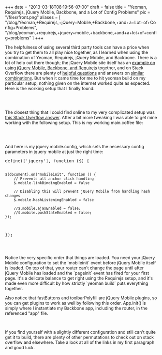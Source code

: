 
+++
date = "2013-03-18T08:19:56-07:00"
draft = false
title = "Yeoman, Requirejs, jQuery Mobile, Backbone, and a Lot of Config Problems"
pic = "/files/front.png"
aliases = [
  "/blog/Yeoman,+Requirejs,+jQuery+Mobile,+Backbone,+and+a+Lot+of+Config+Problems",
  "/blog/yeoman,+requirejs,+jquery+mobile,+backbone,+and+a+lot+of+config+problems"
]
+++

<p>
The helpfulness of using several third party tools can have a price when you try to get them to all play nice together, as I learned when using the combination of Yeoman, Requirejs, jQuery Mobile, and Backbone.  There is a lot of help out there though; the jQuery Mobile site itself has an <a href="http://jquerymobile.com/test/docs/pages/backbone-require.html">example on using jQuery Mobile, Backbone, and Requirejs</a> together, and on Stack Overflow there are plenty of <a href="http://stackoverflow.com/questions/10904433/jquery-mobile-require-js-and-backbone">helpful questions</a> and answers on <a href="tp://stackoverflow.com/questions/9522421/separating-jquery-mobile-1-1-0-from-amd-requirejs">similar</a> <a href="http://stackoverflow.com/questions/9522421/separating-jquery-mobile-1-1-0-from-amd-requirejs
http://stackoverflow.com/questions/10288483/how-to-get-jquery-mobile-and-dependend-plugins-to-work-with-require-js">combinations</a>.  But when it came time for me to hit <span class="code">yeoman build</span> on my particular setup, nothing given on the internet worked quite as expected.  Here is the working setup that I finally found.
</p>
<br /><br />
<p>
The closest thing that I could find online to my very complicated setup was <a href="http://stackoverflow.com/a/10953809/257494">this Stack Overflow answer</a>.  After a bit more tweaking I was able to get mine working with the following setup.  This is my working main.coffee file:
</p>
<br />
<script src="https://gist.github.com/justinmc/4705499.js"></script>
<br />
<p>
And here is my jquery.mobile.config, which sets the necessary config parameters in jquery mobile at just the right time:
</p>
<pre class="code">
define(['jquery'], function ($) {

    $(document).on("mobileinit", function () {
        // Prevents all anchor click handling
        $.mobile.linkBindingEnabled = false

        // Disabling this will prevent jQuery Mobile from handling hash changes
        $.mobile.hashListeningEnabled = false

        //$.mobile.ajaxEnabled = false;
        //$.mobile.pushStateEnabled = false;
    });

});
</pre>
<br />
<p>
Notice the very specific order that things are loaded.  You need your jQuery Mobile configuration to set the `mobileinit` event before jQuery Mobile itself is loaded.  On top of that, your router can't change the page until after jQuery Mobile has loaded and the `pageinit` event has fired for your first page.  It's a delicate balance to get right using the Requirejs setup, and it's made even more difficult by how strictly `yeoman build` puts everything together.
</p>
<p>
Also notice that fastButtons and toolbarPolyfill are jQuery Mobile plugins, so you can get plugins to work as well by following this order.  App.init() is simply where I instantiate my Backbone app, including the router, in the referenced "app" file.
</p>
<br />
<p>
If you find yourself with a slightly different configuration and still can't quite get it to build, there are plenty of other permutations to check out on stack overflow and elsewhere.  Take a look at all of the links in my first paragraph and good luck.
</p>